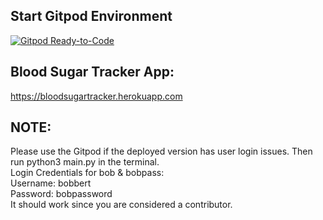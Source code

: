 ## Start Gitpod Environment
[![Gitpod Ready-to-Code](https://img.shields.io/badge/Gitpod-Ready--to--Code-blue?logo=gitpod)](https://gitpod.io/#https://github.com/kjgillll/Web-Project) 

## Blood Sugar Tracker App:
https://bloodsugartracker.herokuapp.com

## NOTE: 
Please use the Gitpod if the deployed version has user login issues. Then run python3 main.py in the terminal.<br>
Login Credentials for bob & bobpass:<br>
Username: bobbert<br>
Password: bobpassword<br>
It should work since you are considered a contributor.
